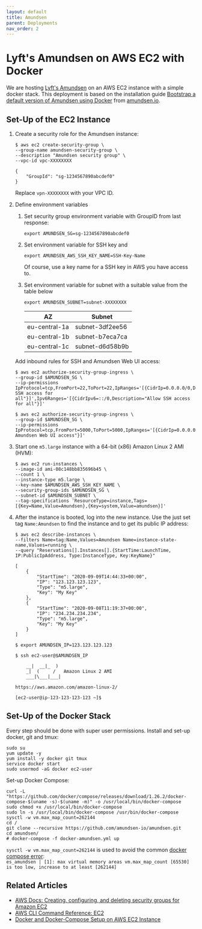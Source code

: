 ```yaml
---
layout: default
title: Amundsen
parent: Deployments
nav_order: 2
---
```

# Lyft's Amundsen on AWS EC2 with Docker

We are hosting [Lyft's Amundsen](https://www.amundsen.io/amundsen/) on an AWS EC2 instance with a simple docker stack. This deployment is based on the installation guide [Bootstrap a default version of Amundsen using Docker](https://github.com/amundsen-io/amundsen/blob/master/docs/installation.md) from [amundsen.io](https://www.amundsen.io/amundsen/installation/).

## Set-Up of the EC2 Instance

1. Create a security role for the Amundsen instance:

    ```shell
    $ aws ec2 create-security-group \
    --group-name amundsen-security-group \
    --description "Amundsen security group" \
    --vpc-id vpc-XXXXXXXX

    {
        "GroupId": "sg-1234567890abcdef0"
    }
    ```

    Replace `vpn-XXXXXXXX` with your VPC ID.

1. Define environment variables

    1. Set security group environment variable with GroupID from last response:

        ```shell
        export AMUNDSEN_SG=sg-1234567890abcdef0
        ```

    1. Set environment variable for SSH key and

        ```shell
        export AMUNDSEN_AWS_SSH_KEY_NAME=SSH-Key-Name
        ```

        Of course, use a key name for a SSH key in AWS you have access to.

    1. Set environment variable for subnet with a suitable value from the table below

        ```shell
        export AMUNDSEN_SUBNET=subnet-XXXXXXXX
        ```

        | AZ            | Subnet          |
        | ------------- | --------------- |
        | eu-central-1a | subnet-3df2ee56 |
        | eu-central-1b | subnet-b7eca7ca |
        | eu-central-1c | subnet-d6d58b9b |

    Add inbound rules for SSH and Amundsen Web UI access:

    ```shell
    $ aws ec2 authorize-security-group-ingress \
    --group-id $AMUNDSEN_SG \
    --ip-permissions IpProtocol=tcp,FromPort=22,ToPort=22,IpRanges='[{CidrIp=0.0.0.0/0,Description="Allow SSH access for all"}]',Ipv6Ranges='[{CidrIpv6=::/0,Description="Allow SSH access for all"}]'

    $ aws ec2 authorize-security-group-ingress \
    --group-id $AMUNDSEN_SG \
    --ip-permissions IpProtocol=tcp,FromPort=5000,ToPort=5000,IpRanges='[{CidrIp=0.0.0.0/0,Description="Allow Amundsen Web UI access"}]'
    ```

1. Start one `m5.large` instance with a 64-bit (x86) Amazon Linux 2 AMI (HVM):

    ```shell
    $ aws ec2 run-instances \
    --image-id ami-08c148bb835696b45 \
    --count 1 \
    --instance-type m5.large \
    --key-name $AMUNDSEN_AWS_SSH_KEY_NAME \
    --security-group-ids $AMUNDSEN_SG \
    --subnet-id $AMUNDSEN_SUBNET \
    --tag-specifications 'ResourceType=instance,Tags=[{Key=Name,Value=Amundsen},{Key=system,Value=amundsen}]'
    ```

1. After the instance is booted, log into the new instance. Use the just set tag `Name:Amundsen` to find the instance and to get its public IP address:

    ```shell
    $ aws ec2 describe-instances \
    --filters Name=tag:Name,Values=Amundsen Name=instance-state-name,Values=running \
    --query "Reservations[].Instances[].{StartTime:LaunchTime, IP:PublicIpAddress, Type:InstanceType, Key:KeyName}"

    [
        {
            "StartTime": "2020-09-09T14:44:33+00:00",
            "IP": "123.123.123.123",
            "Type": "m5.large",
            "Key": "My Key"
        },
        {
            "StartTime": "2020-09-08T11:19:37+00:00",
            "IP": "234.234.234.234",
            "Type": "m5.large",
            "Key": "My Key"
        }
    ]

    $ export AMUNDSEN_IP=123.123.123.123
    ```

    ```shell
    $ ssh ec2-user@$AMUNDSEN_IP

        __|  __|_  )
        _|  (     /   Amazon Linux 2 AMI
        ___|\___|___|

    https://aws.amazon.com/amazon-linux-2/

    [ec2-user@ip-123-123-123-123 ~]$
    ```

## Set-Up of the Docker Stack

Every step should be done with super user permissions. Install and set-up docker, git and tmux:

```shell
sudo su
yum update -y
yum install -y docker git tmux
service docker start
sudo usermod -aG docker ec2-user
```

Set-up Docker Compose:

```shell
curl -L "https://github.com/docker/compose/releases/download/1.26.2/docker-compose-$(uname -s)-$(uname -m)" -o /usr/local/bin/docker-compose
sudo chmod +x /usr/local/bin/docker-compose
sudo ln -s /usr/local/bin/docker-compose /usr/bin/docker-compose
sysctl -w vm.max_map_count=262144
cd /
git clone --recursive https://github.com/amundsen-io/amundsen.git
cd amundsen/
# docker-compose -f docker-amundsen.yml up
```

`sysctl -w vm.max_map_count=262144` is used to avoid the common [docker compose error](https://github.com/amundsen-io/amundsen/issues/77#issuecomment-497895499):  
`es_amundsen | [1]: max virtual memory areas vm.max_map_count [65530] is too low, increase to at least [262144]`

## Related Articles

- [AWS Docs: Creating, configuring, and deleting security groups for Amazon EC2](https://docs.aws.amazon.com/cli/latest/userguide/cli-services-ec2-sg.html)
- [AWS CLI Command Reference: EC2](https://docs.aws.amazon.com/cli/latest/reference/ec2/index.html#cli-aws-ec2)
- [Docker and Docker-Compose Setup on AWS EC2 Instance](https://medium.com/@khandelwal12nidhi/docker-setup-on-aws-ec2-instance-c670ff3d5f1b)
